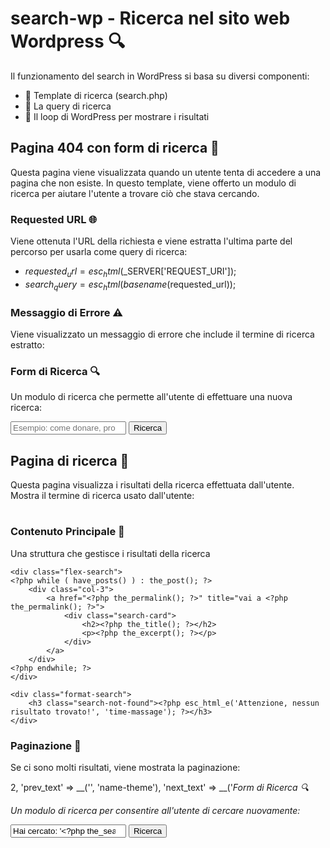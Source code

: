 # search-wp - Ricerca nel sito web Wordpress 🔍
Il funzionamento del search in WordPress si basa su diversi componenti:
- 📄 Template di ricerca (search.php)
- 🔎 La query di ricerca
- 🔁 Il loop di WordPress per mostrare i risultati

## Pagina 404 con form di ricerca 🚫
Questa pagina viene visualizzata quando un utente tenta di accedere a una pagina che non esiste. In questo template, viene offerto un modulo di ricerca per aiutare l'utente a trovare ciò che stava cercando.

### Requested URL 🌐
Viene ottenuta l'URL della richiesta e viene estratta l'ultima parte del percorso per usarla come query di ricerca:
- $requested_url = esc_html($_SERVER['REQUEST_URI']);
- $search_query = esc_html(basename($requested_url));

### Messaggio di Errore ⚠️
Viene visualizzato un messaggio di errore che include il termine di ricerca estratto:

<?php printf(esc_html__('"%s", questo contenuto non è presente...', 'name-theme'), $search_query); ?>

### Form di Ricerca 🔍
Un modulo di ricerca che permette all'utente di effettuare una nuova ricerca:

<form role="search" method="get" action="<?php echo esc_url(home_url('/')); ?>" >
    <label for="s"><?php esc_html_e('Cosa stavi cercando? Cerca nel nostro sito Web', 'name-theme'); ?></label>
    <input type="search" name="s" id="s" placeholder="Esempio: come donare, progetti, contatti ecc." required>
    <input type="submit" value="Ricerca" id="searchsubmit" name="submit" class="button-hero">
</form>

## Pagina di ricerca 🔎
Questa pagina visualizza i risultati della ricerca effettuata dall'utente.
Mostra il termine di ricerca usato dall'utente:

<h1><?php esc_html_e('Hai cercato: ', 'name-theme'); ?><span class="upper"> <?php the_search_query(); ?></span></h1>

### Contenuto Principale 📄
Una struttura che gestisce i risultati della ricerca

<?php if ( have_posts() ) : ?>
    <div class="flex-search">
    <?php while ( have_posts() ) : the_post(); ?>
        <div class="col-3">
            <a href="<?php the_permalink(); ?>" title="vai a <?php the_permalink(); ?>">
                <div class="search-card">
                    <h2><?php the_title(); ?></h2>
                    <p><?php the_excerpt(); ?></p>
                </div>
            </a>
        </div>
    <?php endwhile; ?>
    </div>
<?php else: ?>
    <div class="format-search">
        <h3 class="search-not-found"><?php esc_html_e('Attenzione, nessun risultato trovato!', 'time-massage'); ?></h3>
    </div>
<?php endif; ?>

### Paginazione 🔄
Se ci sono molti risultati, viene mostrata la paginazione:
<div class="center">
    <?php the_posts_pagination(array(
        'mid_size' => 2,
        'prev_text' => __('<i class="fa-solid fa-chevron-left"></i>', 'name-theme'),
        'next_text' => __('<i class="fa-solid fa-chevron-right'></i>', 'name-theme'),
    )); ?>
</div>

### Form di Ricerca 🔍
Un modulo di ricerca per consentire all'utente di cercare nuovamente:

<form role="search" method="get" action="<?php echo esc_url(home_url('/')); ?>">
    <label for="s"><?php esc_html_e('Cosa stavi cercando? Cerca nel nostro sito Web', 'name-theme'); ?></label>
    <input type="search" name="s" id="s" value="Hai cercato: '<?php the_search_query(); ?>'" required>
    <input type="submit" value="Ricerca" id="searchsubmit" name="submit" class="button-hero">
</form>
